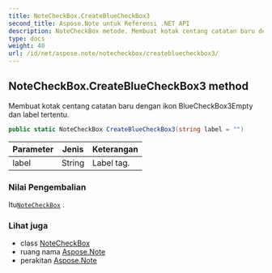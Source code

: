 ```yaml
---
title: NoteCheckBox.CreateBlueCheckBox3
second_title: Aspose.Note untuk Referensi .NET API
description: NoteCheckBox metode. Membuat kotak centang catatan baru dengan ikon BlueCheckBox3Empty dan label tertentu.
type: docs
weight: 40
url: /id/net/aspose.note/notecheckbox/createbluecheckbox3/
---
```

## NoteCheckBox.CreateBlueCheckBox3 method

Membuat kotak centang catatan baru dengan ikon BlueCheckBox3Empty dan label tertentu.

```csharp
public static NoteCheckBox CreateBlueCheckBox3(string label = "")
```

| Parameter | Jenis | Keterangan |
| --- | --- | --- |
| label | String | Label tag. |

### Nilai Pengembalian

Itu[`NoteCheckBox`](../) .

### Lihat juga

* class [NoteCheckBox](../)
* ruang nama [Aspose.Note](../../notecheckbox/)
* perakitan [Aspose.Note](../../../)


